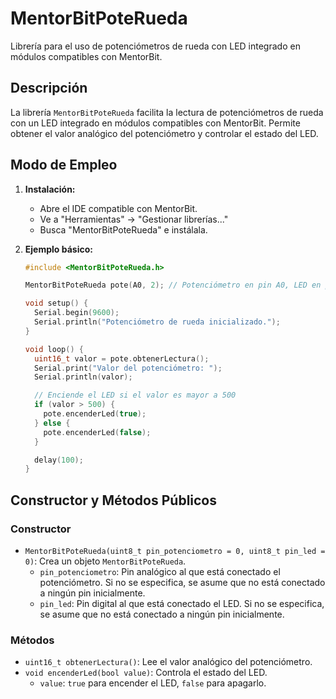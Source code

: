 # MentorBitPoteRueda

Librería para el uso de potenciómetros de rueda con LED integrado en módulos compatibles con MentorBit.

## Descripción

La librería `MentorBitPoteRueda` facilita la lectura de potenciómetros de rueda con un LED integrado en módulos compatibles con MentorBit. Permite obtener el valor analógico del potenciómetro y controlar el estado del LED.

## Modo de Empleo

1.  **Instalación:**
    * Abre el IDE compatible con MentorBit.
    * Ve a "Herramientas" -> "Gestionar librerías..."
    * Busca "MentorBitPoteRueda" e instálala.

2.  **Ejemplo básico:**

    ```c++
    #include <MentorBitPoteRueda.h>

    MentorBitPoteRueda pote(A0, 2); // Potenciómetro en pin A0, LED en pin 2

    void setup() {
      Serial.begin(9600);
      Serial.println("Potenciómetro de rueda inicializado.");
    }

    void loop() {
      uint16_t valor = pote.obtenerLectura();
      Serial.print("Valor del potenciómetro: ");
      Serial.println(valor);

      // Enciende el LED si el valor es mayor a 500
      if (valor > 500) {
        pote.encenderLed(true);
      } else {
        pote.encenderLed(false);
      }

      delay(100);
    }
    ```

## Constructor y Métodos Públicos

### Constructor

* `MentorBitPoteRueda(uint8_t pin_potenciometro = 0, uint8_t pin_led = 0)`: Crea un objeto `MentorBitPoteRueda`.
    * `pin_potenciometro`: Pin analógico al que está conectado el potenciómetro. Si no se especifica, se asume que no está conectado a ningún pin inicialmente.
    * `pin_led`: Pin digital al que está conectado el LED. Si no se especifica, se asume que no está conectado a ningún pin inicialmente.

### Métodos

* `uint16_t obtenerLectura()`: Lee el valor analógico del potenciómetro.
* `void encenderLed(bool value)`: Controla el estado del LED.
    * `value`: `true` para encender el LED, `false` para apagarlo.
